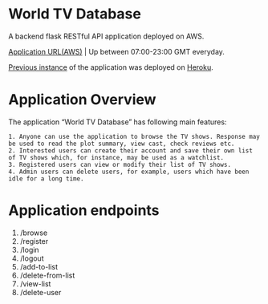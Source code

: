 # World TV Database
A backend flask RESTful API application deployed on AWS.

[Application URL(AWS)](http://python-wowtv.eba-ppa7mzyg.eu-west-2.elasticbeanstalk.com/) | Up between 07:00-23:00 GMT everyday.

[Previous instance](https://github.com/abhinavjainn/qmul_cloud-computing-mini-project) of the application was deployed on [Heroku](https://world-tv-db.herokuapp.com/).

# Application Overview

The application “World TV Database” has following main features:

    1. Anyone can use the application to browse the TV shows. Response may be used to read the plot summary, view cast, check reviews etc.
    2. Interested users can create their account and save their own list of TV shows which, for instance, may be used as a watchlist.
    3. Registered users can view or modify their list of TV shows. 
    4. Admin users can delete users, for example, users which have been idle for a long time.

# Application endpoints

1. /browse
2. /register
3. /login
4. /logout
5. /add-to-list
6. /delete-from-list
7. /view-list
8. /delete-user
